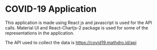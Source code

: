 # COVID-19 Application

This application is made using React js and javascript is used for the API calls. Material UI and React-Chartjs-2 package is used for some of the representations in the application.

The API used to collect the data is https://covid19.mathdro.id/api

